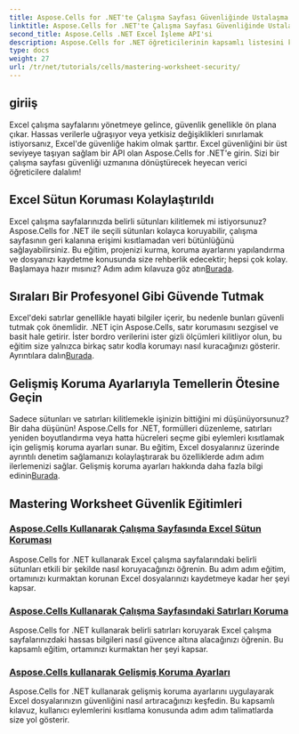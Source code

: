 ```yaml
---
title: Aspose.Cells for .NET'te Çalışma Sayfası Güvenliğinde Ustalaşma
linktitle: Aspose.Cells for .NET'te Çalışma Sayfası Güvenliğinde Ustalaşma
second_title: Aspose.Cells .NET Excel İşleme API'si
description: Aspose.Cells for .NET öğreticilerinin kapsamlı listesini keşfedin. Excel koruması için pratik, adım adım kılavuzlarla çalışma sayfası güvenliğinde ustalaşmayı öğrenin.
type: docs
weight: 27
url: /tr/net/tutorials/cells/mastering-worksheet-security/
---
```

## giriiş

Excel çalışma sayfalarını yönetmeye gelince, güvenlik genellikle ön plana çıkar. Hassas verilerle uğraşıyor veya yetkisiz değişiklikleri sınırlamak istiyorsanız, Excel'de güvenliğe hakim olmak şarttır. Excel güvenliğini bir üst seviyeye taşıyan sağlam bir API olan Aspose.Cells for .NET'e girin. Sizi bir çalışma sayfası güvenliği uzmanına dönüştürecek heyecan verici öğreticilere dalalım!

## Excel Sütun Koruması Kolaylaştırıldı  
 Excel çalışma sayfalarınızda belirli sütunları kilitlemek mi istiyorsunuz? Aspose.Cells for .NET ile seçili sütunları kolayca koruyabilir, çalışma sayfasının geri kalanına erişimi kısıtlamadan veri bütünlüğünü sağlayabilirsiniz. Bu eğitim, projenizi kurma, koruma ayarlarını yapılandırma ve dosyanızı kaydetme konusunda size rehberlik edecektir; hepsi çok kolay. Başlamaya hazır mısınız? Adım adım kılavuza göz atın[Burada](./excel-column-protection/).

## Sıraları Bir Profesyonel Gibi Güvende Tutmak  
Excel'deki satırlar genellikle hayati bilgiler içerir, bu nedenle bunları güvenli tutmak çok önemlidir. .NET için Aspose.Cells, satır korumasını sezgisel ve basit hale getirir. İster bordro verilerini ister gizli ölçümleri kilitliyor olun, bu eğitim size yalnızca birkaç satır kodla korumayı nasıl kuracağınızı gösterir. Ayrıntılara dalın[Burada](./protecting-rows/).

## Gelişmiş Koruma Ayarlarıyla Temellerin Ötesine Geçin  
 Sadece sütunları ve satırları kilitlemekle işinizin bittiğini mi düşünüyorsunuz? Bir daha düşünün! Aspose.Cells for .NET, formülleri düzenleme, satırları yeniden boyutlandırma veya hatta hücreleri seçme gibi eylemleri kısıtlamak için gelişmiş koruma ayarları sunar. Bu eğitim, Excel dosyalarınız üzerinde ayrıntılı denetim sağlamanızı kolaylaştırarak bu özelliklerde adım adım ilerlemenizi sağlar. Gelişmiş koruma ayarları hakkında daha fazla bilgi edinin[Burada](./advanced-protection-settings/).

## Mastering Worksheet Güvenlik Eğitimleri
### [Aspose.Cells Kullanarak Çalışma Sayfasında Excel Sütun Koruması](./excel-column-protection/)
Aspose.Cells for .NET kullanarak Excel çalışma sayfalarındaki belirli sütunları etkili bir şekilde nasıl koruyacağınızı öğrenin. Bu adım adım eğitim, ortamınızı kurmaktan korunan Excel dosyalarınızı kaydetmeye kadar her şeyi kapsar.
### [Aspose.Cells Kullanarak Çalışma Sayfasındaki Satırları Koruma](./protecting-rows/)
Aspose.Cells for .NET kullanarak belirli satırları koruyarak Excel çalışma sayfalarınızdaki hassas bilgileri nasıl güvence altına alacağınızı öğrenin. Bu kapsamlı eğitim, ortamınızı kurmaktan her şeyi kapsar.
### [Aspose.Cells kullanarak Gelişmiş Koruma Ayarları](./advanced-protection-settings/)
Aspose.Cells for .NET kullanarak gelişmiş koruma ayarlarını uygulayarak Excel dosyalarınızın güvenliğini nasıl artıracağınızı keşfedin. Bu kapsamlı kılavuz, kullanıcı eylemlerini kısıtlama konusunda adım adım talimatlarda size yol gösterir.